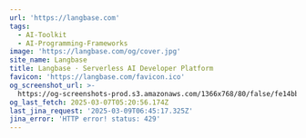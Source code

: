 ```yaml
---
url: 'https://langbase.com'
tags:
  - AI-Toolkit
  - AI-Programming-Frameworks
image: 'https://langbase.com/og/cover.jpg'
site_name: Langbase
title: Langbase · Serverless AI Developer Platform
favicon: 'https://langbase.com/favicon.ico'
og_screenshot_url: >-
  https://og-screenshots-prod.s3.amazonaws.com/1366x768/80/false/fe14bb705f97b14477cd66fc6a02fde2f5cb810a3cb390fade9c3dcedf7232bf.jpeg
og_last_fetch: 2025-03-07T05:20:56.174Z
last_jina_request: '2025-03-09T06:45:17.325Z'
jina_error: 'HTTP error! status: 429'
---
```


